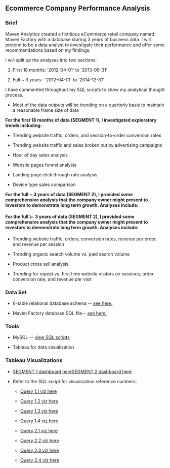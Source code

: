 <H2>Ecommerce Company Performance Analysis</H2>

<H3> Brief </H3>

Maven Analytics created a fictitious eCommerce retail company named
Maven Factory with a database storing 3 years of business data. I will
pretend to be a data analyst to investigate their performance and offer
some recommendations based on my findings.


I will split up the analyses into two sections:

1)  First 18 months: '2012-04-01' to '2013-09-31'

2)  Full \~ 3 years : '2012-04-01' to '2014-12-31'


I have commented throughout my SQL scripts to show my analytical thought
process.

-   Most of the data outputs will be trending on a quarterly basis to
    maintain a reasonable frame size of data


**For the first 18 months of data (SEGMENT 1), I investigated exploratory
trends including:**

-   Trending website traffic, orders, and session-to-order conversion
    rates

-   Trending website traffic and sales broken out by advertising
    campaigns

-   Hour of day sales analysis

-   Website pages funnel analysis

-   Landing page click through rate analysis

-   Device type sales comparison


**For the full \~ 3 years of data (SEGMENT 2), I provided some
comprehensive analysis that the company owner might present to investors
to demonstrate long term growth. Analyses include:**

<H4>For the full \~ 3 years of data (SEGMENT 2), I provided some
comprehensive analysis that the company owner might present to investors
to demonstrate long term growth. Analyses include:</H4>

-   Trending website traffic, orders, conversion rates, revenue per
    order, and revenue per session

-   Trending organic search volume vs. paid search volume

-   Product cross sell analysis

-   Trending for repeat vs. first time website visitors on sessions,
    order conversion rate, and revenue per visit


<H3> Data Set </H3>

-   6-table relational database schema -- [see
    here.](Maven_SQL_project/Maven_Factory_Database_Schema.pdf)

-   Maven Factory database SQL file-- [see
    here.](Maven_SQL_project/mavenfactory_vApril2022.sql)


<H3> Tools </H3>

-   MySQL -- [view SQL
    scripts](https://github.com/nickrspence/eCommerce-company-performance-analysis/blob/main/FINAL_maven_sql_project.sql)

-   Tableau for data visualization


<H3> Tableau Visualizations </H3>


-   [SEGMENT 1 dashboard
    here](https://public.tableau.com/shared/5N4D4Y2JF?:display_count=n&:origin=viz_share_link)[SEGMENT
    2 dashboard
    here](https://public.tableau.com/views/Maven_Dashboard_2/Segment2?:language=en-US&publish=yes&:display_count=n&:origin=viz_share_link)

-   Refer to the SQL script for visualization reference numbers:

    -   [Query 1.1 viz
        here](https://public.tableau.com/views/Viz_1_1_16886685366820/Salesvolumebroad_DATE?:language=en-US&publish=yes&:display_count=n&:origin=viz_share_link)

    -   [Query 1.2 viz
        here](https://public.tableau.com/views/Viz_1_2_16886686023040/Salesvolumebycampaign_DATE?:language=en-US&publish=yes&:display_count=n&:origin=viz_share_link)

    -   [Query 1.3 viz
        here](https://public.tableau.com/views/Maven_Viz_1_3/Hourlysessionsconv?:language=en-US&publish=yes&:display_count=n&:origin=viz_share_link)

    -   [Query 1.4 viz
        here](https://public.tableau.com/views/Maven_Viz_1_4/Websitefunnelanalysis?:language=en-US&publish=yes&:display_count=n&:origin=viz_share_link)

    -   [Query 2.1 viz
        here](https://public.tableau.com/views/Maven_Viz_2_1/Wholesalessummary?:language=en-US&publish=yes&:display_count=n&:origin=viz_share_link)

    -   [Query 2.2 viz
        here](https://public.tableau.com/views/Maven_Viz_2_2/Relativeorganicsearchvolume?:language=en-US&publish=yes&:display_count=n&:origin=viz_share_link)

    -   [Query 2.3 viz
        here](https://public.tableau.com/views/Maven_Viz_2_3/Crosssellanalysis?:language=en-US&publish=yes&:display_count=n&:origin=viz_share_link)

    -   [Query 2.4 viz
        here](https://public.tableau.com/views/Maven_Viz_2_4/Repeatvisitors?:language=en-US&publish=yes&:display_count=n&:origin=viz_share_link)
